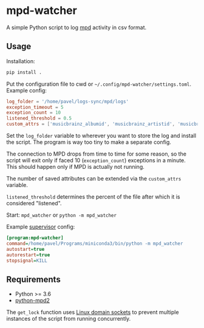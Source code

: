 # mpd-watcher
A simple Python script to log [mpd](https://www.musicpd.org/) activity in csv format.

## Usage
Installation:
```bash
pip install .
```

Put the configuration file to cwd or `~/.config/mpd-watcher/settings.toml`. Example config:
```toml
log_folder = '/home/pavel/logs-sync/mpd/logs'
exception_timeout = 5
exception_count = 10
listened_threshold = 0.5
custom_attrs = ['musicbrainz_albumid', 'musicbrainz_artistid', 'musicbrainz_trackid']
```

Set the `log_folder` variable to wherever you want to store the log and install the script. The program is way too tiny to make a separate config.

The connection to MPD drops from time to time for some reason, so the script will exit only if faced 10 (`exception_count`) exceptions in a minute. This should happen only if MPD is actually not running.

The number of saved attributes can be extended via the `custom_attrs` variable.

`listened_threshold` determines the percent of the file after which it is considered "listened".


Start: `mpd_watcher` or `python -m mpd_watcher`

Example [supervisor](http://supervisord.org/configuration.html) config:
```ini
[program:mpd-watcher]
command=/home/pavel/Programs/miniconda3/bin/python -m mpd_watcher
autostart=true
autorestart=true
stopsignal=KILL
```

## Requirements
* Python >= 3.6
* [python-mpd2](https://pypi.org/project/python-mpd2/)

The `get_lock` function uses [Linux domain sockets](https://stackoverflow.com/a/7758075) to prevent multiple instances of the script from running concurrently.
